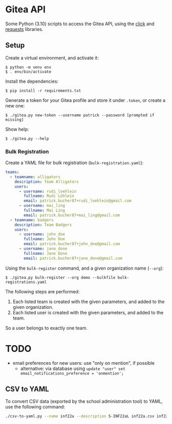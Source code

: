 # Gitea API

Some Python (3.10) scripts to access the Gitea API, using the
[click](https://pypi.org/project/click/) and
[requests](https://pypi.org/project/requests/) libraries.

## Setup

Create a virtual environment, and activate it:

    $ python -m venv env
    $ . env/bin/activate

Install the dependencies:

    $ pip install -r requirements.txt

Generate a token for your Gitea profile and store it under `.token`, or create a
new one:

    $ ./gitea.py new-token --username patrick --password [prompted if missing]

Show help:

    $ ./gitea.py --help

### Bulk Registration

Create a YAML file for bulk registration (`bulk-registration.yaml`):

```yaml
teams:
  - teamname: alligators
    description: Team Alligators
    users:
      - username: rudi_loehlein
        fullname: Rudi Löhlein
        email: patrick.bucher87+rudi_loehlein@gmail.com
      - username: mai_ling
        fullname: Mai Ling
        email: patrick.bucher87+mai_ling@gmail.com
  - teamname: badgers
    description: Team Badgers
    users:
      - username: john_doe
        fullname: John Doe
        email: patrick.bucher87+john_doe@gmail.com
      - username: jane_done
        fullname: Jane Done
        email: patrick.bucher87+jane_done@gmail.com
```

Using the `bulk-register` command, and a given organization name (`--org`):

    $ ./gitea.py bulk-register --org demo --bulkfile bulk-registrations.yaml

The following steps are performed:

1. Each listed team is created with the given parameters, and added to the given
   organization.
2. Each listed user is created with the given parameters, and added to the team.

So a user belongs to exactly one team.

# TODO

- email preferences for new users: use "only on mention", if possible
  - alternative: via database using `update "user" set email_notifications_preference = 'onmention';`

## CSV to YAML

To convert CSV data (exported by the school administration tool) to YAML, use the following command:

```bash
./csv-to-yaml.py --name inf22a --description S-INF22aL inf22a.csv inf22a.yaml
```